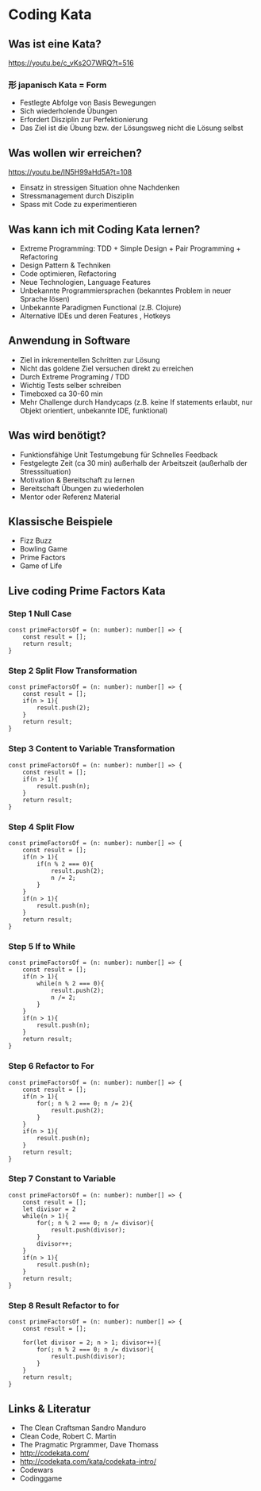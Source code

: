 # Coding Kata

## Was ist eine Kata?

https://youtu.be/c_vKs2O7WRQ?t=516

### 形 japanisch Kata = Form

- Festlegte Abfolge von Basis Bewegungen
- Sich wiederholende Übungen
- Erfordert Disziplin zur Perfektionierung
- Das Ziel ist die Übung bzw. der Lösungsweg nicht die Lösung selbst


## Was wollen wir erreichen?

https://youtu.be/IN5H99aHd5A?t=108

- Einsatz in stressigen Situation ohne Nachdenken
- Stressmanagement durch Disziplin
- Spass mit Code zu experimentieren


## Was kann ich mit Coding Kata lernen?

- Extreme Programming: TDD + Simple Design + Pair Programming + Refactoring
- Design Pattern & Techniken
- Code optimieren, Refactoring
- Neue Technologien, Language Features
- Unbekannte Programmiersprachen (bekanntes Problem in neuer Sprache lösen)
- Unbekannte Paradigmen Functional (z.B. Clojure)
- Alternative IDEs und deren Features , Hotkeys  



## Anwendung in Software

- Ziel in inkrementellen Schritten zur Lösung
- Nicht das goldene Ziel versuchen direkt zu erreichen
- Durch Extreme Programing / TDD
- Wichtig Tests selber schreiben
- Timeboxed ca 30-60 min
- Mehr Challenge durch Handycaps (z.B. keine If statements erlaubt, nur Objekt orientiert, unbekannte IDE, funktional)

## Was wird benötigt?

- Funktionsfähige Unit Testumgebung für Schnelles Feedback
- Festgelegte Zeit (ca 30 min) außerhalb der Arbeitszeit (außerhalb der Stresssituation)
- Motivation & Bereitschaft zu lernen
- Bereitschaft Übungen zu wiederholen
- Mentor oder Referenz Material

## Klassische Beispiele

- Fizz Buzz
- Bowling Game
- Prime Factors
- Game of Life

## Live coding Prime Factors Kata

  

### Step 1 Null Case
```
const primeFactorsOf = (n: number): number[] => {
    const result = [];
    return result;
}
```

### Step 2 Split Flow Transformation
```
const primeFactorsOf = (n: number): number[] => {
    const result = [];
    if(n > 1){
	    result.push(2);
    }
    return result;
}
```

### Step 3 Content to Variable Transformation
```
const primeFactorsOf = (n: number): number[] => {
    const result = [];
    if(n > 1){
	    result.push(n);
    }
    return result;
}
```

### Step 4 Split Flow
```
const primeFactorsOf = (n: number): number[] => {
    const result = [];
    if(n > 1){
        if(n % 2 === 0){
            result.push(2);
            n /= 2;
        }     
    }
    if(n > 1){
        result.push(n);
    }
    return result;
}
```

### Step 5 If to While
```
const primeFactorsOf = (n: number): number[] => {
    const result = [];
    if(n > 1){
        while(n % 2 === 0){
            result.push(2);
            n /= 2;
        }
    }
    if(n > 1){
        result.push(n);
    }
    return result;
}
```

### Step 6 Refactor to For
```
const primeFactorsOf = (n: number): number[] => {
    const result = [];
    if(n > 1){
        for(; n % 2 === 0; n /= 2){
            result.push(2);   
        }
    }
    if(n > 1){
        result.push(n);
    }
    return result;
}
```

### Step 7 Constant to Variable
```
const primeFactorsOf = (n: number): number[] => {
    const result = [];
    let divisor = 2
    while(n > 1){
        for(; n % 2 === 0; n /= divisor){
            result.push(divisor);   
        }
        divisor++;    
    }
    if(n > 1){
        result.push(n);
    }
    return result;
}
```

### Step 8 Result Refactor to for
```
const primeFactorsOf = (n: number): number[] => {
    const result = [];
    
    for(let divisor = 2; n > 1; divisor++){
        for(; n % 2 === 0; n /= divisor){
            result.push(divisor);   
        }
    }
    return result;
}
```


## Links & Literatur

- The Clean Craftsman Sandro Manduro
- Clean Code, Robert C. Martin
- The Pragmatic Prgrammer, Dave Thomass
- http://codekata.com/
- http://codekata.com/kata/codekata-intro/
- Codewars
- Codinggame
